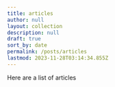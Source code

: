 ```yaml
---
title: articles
author: null
layout: collection
description: null
draft: true
sort_by: date
permalink: /posts/articles
lastmod: 2023-11-28T03:14:34.855Z
---
```


Here are a list of articles
